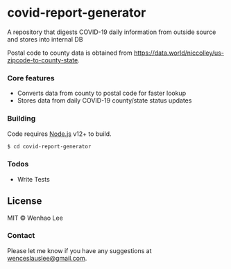 # covid-report-generator
A repository that digests COVID-19 daily information from outside source and stores into internal DB

Postal code to county data is obtained from https://data.world/niccolley/us-zipcode-to-county-state.

### Core features

  - Converts data from county to postal code for faster lookup
  - Stores data from daily COVID-19 county/state status updates

### Building

Code requires [Node.js](https://nodejs.org/) v12+ to build.

```sh
$ cd covid-report-generator
```

### Todos

 - Write Tests

License
----

MIT © Wenhao Lee

### Contact

Please let me know if you have any suggestions at wenceslauslee@gmail.com.
